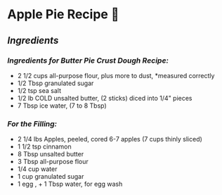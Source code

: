 # Apple Pie Recipe 🍎

## *Ingredients*
### *Ingredients for Butter Pie Crust Dough Recipe:*
- 2 1/2 cups all-purpose flour, plus more to dust, *measured correctly
- 1/2 Tbsp granulated sugar
- 1/2 tsp sea salt
- 1/2 lb COLD unsalted butter, (2 sticks) diced into 1/4" pieces
- 7 Tbsp ice water, (7 to 8 Tbsp)

### *For the Filling:*
- 2 1/4 lbs Apples, peeled, cored  6-7 apples (7 cups thinly sliced)
- 1 1/2 tsp cinnamon
- 8 Tbsp unsalted butter
- 3 Tbsp  all-purpose flour
- 1/4 cup water
- 1 cup granulated sugar
- 1 egg , + 1 Tbsp water, for egg wash

  
